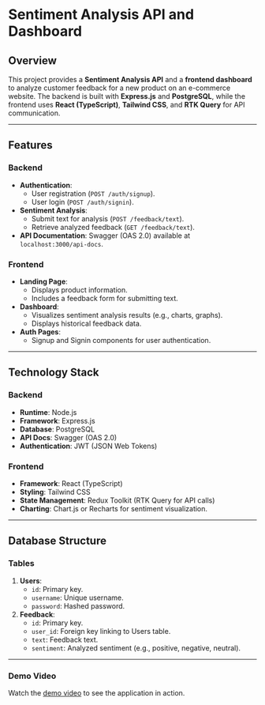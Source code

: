 # Sentiment Analysis API and Dashboard

## Overview
This project provides a **Sentiment Analysis API** and a **frontend dashboard** to analyze customer feedback for a new product on an e-commerce website. The backend is built with **Express.js** and **PostgreSQL**, while the frontend uses **React (TypeScript)**, **Tailwind CSS**, and **RTK Query** for API communication.

---

## Features

### Backend
- **Authentication**:
  - User registration (`POST /auth/signup`).
  - User login (`POST /auth/signin`).
- **Sentiment Analysis**:
  - Submit text for analysis (`POST /feedback/text`).
  - Retrieve analyzed feedback (`GET /feedback/text`).
- **API Documentation**: Swagger (OAS 2.0) available at `localhost:3000/api-docs`.

### Frontend
- **Landing Page**:
  - Displays product information.
  - Includes a feedback form for submitting text.
- **Dashboard**:
  - Visualizes sentiment analysis results (e.g., charts, graphs).
  - Displays historical feedback data.
- **Auth Pages**:
  - Signup and Signin components for user authentication.

---

## Technology Stack

### Backend
- **Runtime**: Node.js
- **Framework**: Express.js
- **Database**: PostgreSQL
- **API Docs**: Swagger (OAS 2.0)
- **Authentication**: JWT (JSON Web Tokens)

### Frontend
- **Framework**: React (TypeScript)
- **Styling**: Tailwind CSS
- **State Management**: Redux Toolkit (RTK Query for API calls)
- **Charting**: Chart.js or Recharts for sentiment visualization.

---

## Database Structure

### Tables
1. **Users**:
   - `id`: Primary key.
   - `username`: Unique username.
   - `password`: Hashed password.
2. **Feedback**:
   - `id`: Primary key.
   - `user_id`: Foreign key linking to Users table.
   - `text`: Feedback text.
   - `sentiment`: Analyzed sentiment (e.g., positive, negative, neutral).

---

### Demo Video  
Watch the [demo video](https://drive.google.com/file/d/1KAac3gkdmesO5kyMhbeCLZnBaMM3JIjL/view?usp=sharing) to see the application in action.  